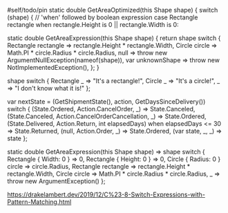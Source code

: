 #self/todo/pin
static double GetAreaOptimized(this Shape shape)
{
    switch (shape)
    {
        // 'when' followed by boolean expression
        case Rectangle rectangle when rectangle.Height is 0 || rectangle.Width is 0:
        
static double GetAreaExpression(this Shape shape)
{
    return shape switch
    {
        Rectangle rectangle => rectangle.Height * rectangle.Width,
        Circle circle => Math.PI * circle.Radius * circle.Radius,
        null => throw new ArgumentNullException(nameof(shape)),
        var unknownShape => throw new NotImplementedException(),
    };
}

shape switch
{
    Rectangle _ => "It's a rectangle!",
    Circle _ => "It's a circle!",
    _ => "I don't know what it is!"
};

var nextState = (GetShipmentState(), action, GetDaysSinceDelivery()) switch
{
    (State.Ordered, Action.CancelOrder, _) => State.Canceled,
    (State.Canceled, Action.CancelOrderCancellation, _) => State.Ordered,
    (State.Delivered, Action.Return, int elapsedDays) when elapsedDays <= 30 => State.Returned,
    (null, Action.Order, _) => State.Ordered,
    (var state, _, _) => state
};

static double GetAreaExpression(this Shape shape) => shape switch
{
    Rectangle { Width: 0 } => 0,
    Rectangle { Height: 0 } => 0,
    Circle { Radius: 0 } circle => circle.Radius,
    Rectangle rectangle => rectangle.Height * rectangle.Width,
    Circle circle => Math.PI * circle.Radius * circle.Radius,
    _ => throw new ArgumentException()
};


https://drakelambert.dev/2019/12/C%23-8-Switch-Expressions-with-Pattern-Matching.html